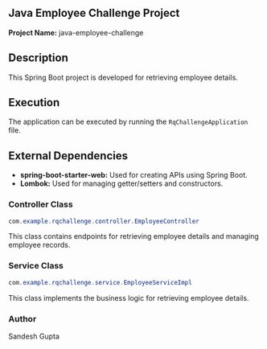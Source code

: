 ## Java Employee Challenge Project

**Project Name:** java-employee-challenge

## Description

This Spring Boot project is developed for retrieving employee details.

## Execution

The application can be executed by running the `RqChallengeApplication` file.


## External Dependencies

- **spring-boot-starter-web:** Used for creating APIs using Spring Boot.
- **Lombok:** Used for managing getter/setters and constructors.

### Controller Class

```java
com.example.rqchallenge.controller.EmployeeController
```

This class contains endpoints for retrieving employee details and managing employee records.

### Service Class

```java
com.example.rqchallenge.service.EmployeeServiceImpl
```

This class implements the business logic for retrieving employee details.

### Author

Sandesh Gupta